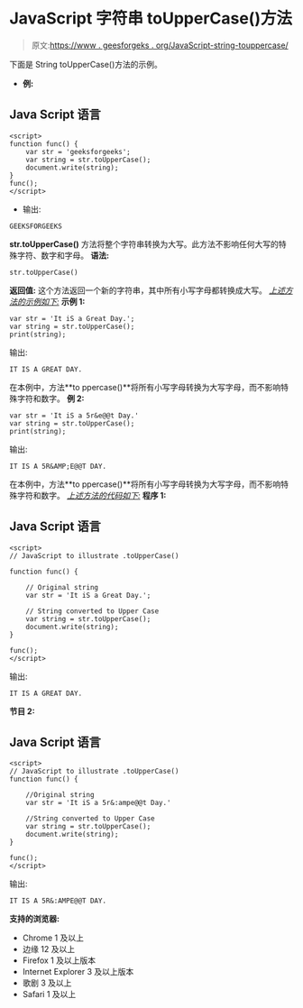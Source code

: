 # JavaScript 字符串 toUpperCase()方法

> 原文:[https://www . geesforgeks . org/JavaScript-string-touppercase/](https://www.geeksforgeeks.org/javascript-string-touppercase/)

下面是 String toUpperCase()方法的示例。

*   **例:**

## Java Script 语言

```
<script>
function func() {
    var str = 'geeksforgeeks';
    var string = str.toUpperCase();
    document.write(string);
}
func();
</script>
```

*   输出:

```
GEEKSFORGEEKS
```

**str.toUpperCase()** 方法将整个字符串转换为大写。此方法不影响任何大写的特殊字符、数字和字母。
**语法:**

```
str.toUpperCase()
```

**返回值:**
这个方法返回一个新的字符串，其中所有小写字母都转换成大写。
*<u>上述方法的示例如下:</u>*
**示例 1:**

```
var str = 'It iS a Great Day.';
var string = str.toUpperCase();
print(string);
```

输出:

```
IT IS A GREAT DAY.
```

在本例中，方法**to ppercase()**将所有小写字母转换为大写字母，而不影响特殊字符和数字。
**例 2:**

```
var str = 'It iS a 5r&e@@t Day.'
var string = str.toUpperCase();
print(string);
```

输出:

```
IT IS A 5R&AMP;E@@T DAY.
```

在本例中，方法**to ppercase()**将所有小写字母转换为大写字母，而不影响特殊字符和数字。
*<u>上述方法的代码如下:</u>*
**程序 1:**

## Java Script 语言

```
<script>
// JavaScript to illustrate .toUpperCase()

function func() {

    // Original string
    var str = 'It iS a Great Day.';

    // String converted to Upper Case
    var string = str.toUpperCase();
    document.write(string);
}

func();
</script>
```

输出:

```
IT IS A GREAT DAY.
```

**节目 2:**

## Java Script 语言

```
<script>
// JavaScript to illustrate .toUpperCase()
function func() {

    //Original string
    var str = 'It iS a 5r&:ampe@@t Day.'

    //String converted to Upper Case
    var string = str.toUpperCase();
    document.write(string);
}

func();
</script>
```

输出:

```
IT IS A 5R&:AMPE@@T DAY.
```

**支持的浏览器:**

*   Chrome 1 及以上
*   边缘 12 及以上
*   Firefox 1 及以上版本
*   Internet Explorer 3 及以上版本
*   歌剧 3 及以上
*   Safari 1 及以上